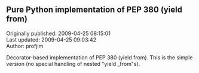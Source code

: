 ## Pure Python implementation of PEP 380 (yield from)  
Originally published: 2009-04-25 08:15:01  
Last updated: 2009-04-25 09:03:42  
Author: profjim   
  
Decorator-based implementation of PEP 380 (yield from). This is the simple version (no special handling of nested "yield _from"s).